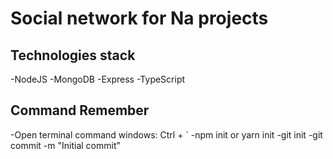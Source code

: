 # Social network for Na projects

## Technologies stack
-NodeJS
-MongoDB
-Express
-TypeScript

## Command Remember

-Open terminal command windows: Ctrl + `
-npm init or yarn init
-git init
-git commit -m "Initial commit"